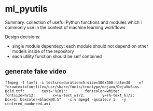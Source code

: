 # ml_pyutils

Summary: collection of useful Python functions and modules which I commonly use in the context of machine learning workflows

Design decisions:
- single module dependecy: each module should not depend on other models inside of the repository
- each utility function should be self contained
  
## generate fake video

```
ffmpeg -f lavfi -i testsrc=duration=5:size=300x300:rate=30   -vf "drawtext=fontfile=/usr/share/fonts/truetype/dejavu/DejaVuSans-Bold.ttf:        text='%{n}':        fontcolor=white:        fontsize=h/12:        x=(w-text_w)/2:        y=(h-text_h)/2:        box=1: boxcolor=black@0.5"   -c:v mpeg4 -qscale:v 1   -y centered_numbered.avi
```
